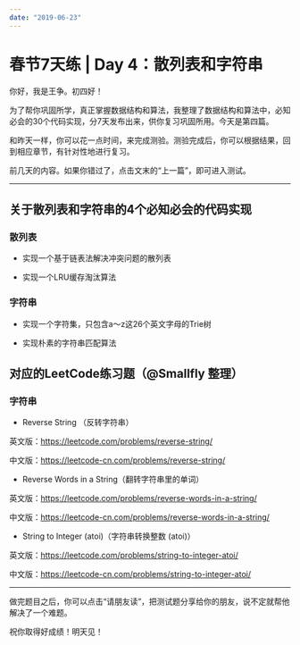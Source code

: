 ```yaml
---
date: "2019-06-23"
---  
```

      
# 春节7天练 | Day 4：散列表和字符串
你好，我是王争。初四好！

为了帮你巩固所学，真正掌握数据结构和算法，我整理了数据结构和算法中，必知必会的30个代码实现，分7天发布出来，供你复习巩固所用。今天是第四篇。

和昨天一样，你可以花一点时间，来完成测验。测验完成后，你可以根据结果，回到相应章节，有针对性地进行复习。

前几天的内容。如果你错过了，点击文末的“上一篇”，即可进入测试。

* * *

## 关于散列表和字符串的4个必知必会的代码实现

### 散列表

* 实现一个基于链表法解决冲突问题的散列表

* 实现一个LRU缓存淘汰算法

### 字符串

* 实现一个字符集，只包含a～z这26个英文字母的Trie树

* 实现朴素的字符串匹配算法

## 对应的LeetCode练习题（\@Smallfly 整理）

### 字符串

* Reverse String （反转字符串）

英文版：<https://leetcode.com/problems/reverse-string/>

中文版：<https://leetcode-cn.com/problems/reverse-string/>

* Reverse Words in a String（翻转字符串里的单词）

英文版：<https://leetcode.com/problems/reverse-words-in-a-string/>

<!-- [[[read_end]]] -->

中文版：<https://leetcode-cn.com/problems/reverse-words-in-a-string/>

* String to Integer \(atoi\)（字符串转换整数 \(atoi\)）

英文版：<https://leetcode.com/problems/string-to-integer-atoi/>

中文版：<https://leetcode-cn.com/problems/string-to-integer-atoi/>

* * *

做完题目之后，你可以点击“请朋友读”，把测试题分享给你的朋友，说不定就帮他解决了一个难题。

祝你取得好成绩！明天见！
